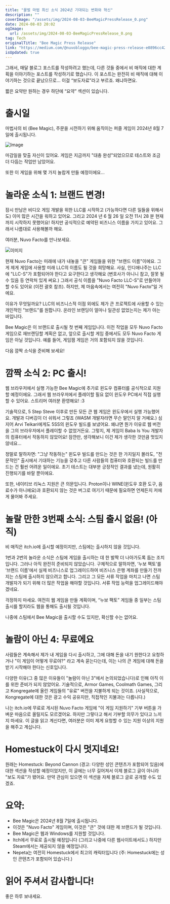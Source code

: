 ```yaml
---
title: "꿀벌 마법 최신 소식 2024년 기대되는 변화와 혁신"
description: ""
coverImage: "/assets/img/2024-08-03-BeeMagicPressRelease_0.png"
date: 2024-08-03 20:02
ogImage:
  url: /assets/img/2024-08-03-BeeMagicPressRelease_0.png
tag: Tech
originalTitle: "Bee Magic Press Release"
link: "https://medium.com/@nuvobloggo/bee-magic-press-release-e0896cc42a83"
isUpdated: true
---
```


그래서, 매달 블로그 포스트를 작성하려고 했는데, 다른 것들 중에서 비 매직에 대한 계획을 이야기하는 포스트를 작성하기로 했습니다. 이 포스트는 완전히 비 매직에 대해 이야기하는 것으로 끝났으므로... 이걸 “보도자료”라고 부르죠. 왜냐하면요.

짧은 요약만 원하는 경우 하단에 “요약” 섹션이 있습니다.

# 출시일

마법사의 비 (Bee Magic), 주문을 시전하기 위해 움직이는 퍼즐 게임이 2024년 8월 7일에 출시됩니다.

<div class="content-ad"></div>

![Image](/assets/img/2024-08-03-BeeMagicPressRelease_0.png)

마감일을 맞출 자신이 있어요. 게임은 지금까지 "대충 완성"되었으므로 테스트와 조금 더 다듬는 작업만 남았어요.

또한 이 게임을 위해 몇 가지 놀랍게 만들 예정이에요...

# 놀라운 소식 1: 브랜드 변경!

<div class="content-ad"></div>

잠시 만남은 비디오 게임 개발을 위한 LLC를 시작하고 (가능하다면 다른 일들을 위해서도) 이미 많은 시간을 워하고 있어요. 그리고 2024 년 6 월 26 일 오전 11시 28 분 현재까지 시작하지 못했어요! 하지만 공식적으로 예약된 비즈니스 이름을 가지고 있어요. 그래서 나름대로 사용해볼까 해요.

여러분, Nuvo Facto를 만나보세요.

![이미지](/assets/img/2024-08-03-BeeMagicPressRelease_1.png)

현재 Nuvo Facto는 미래에 내가 내놓을 "큰" 게임들을 위한 "브랜드 이름"이에요. 그게 제게 게임에 사용할 미래 LLC의 이름도 될 것을 희망해요. 사실, 인디애나주는 LLC에 "LLC-S"가 포함되어야 한다고 요구한다고 생각해요 (변호사가 아니니 참고, 잘못 될 수 있음 등 연락처 있게 써요.) 그래서 공식 이름을 "Nuvo Facto LLC-S"로 만들어야 할 수도 있어요 (이전 괄호 참조). 하지만, 제 마음속에서는 여전히 "Nuvo Facto"일 거에요.

<div class="content-ad"></div>

이유가 무엇일까요? LLC의 비즈니스적 이점 외에도 제가 큰 프로젝트에 사용할 수 있는 개인적인 "브랜드"를 원합니다. 온라인 브랜딩이 얼마나 일관성 없었는지는 제가 아는 바입니다.

Bee Magic은 이 브랜드로 출시될 첫 번째 게임입니다. 이전 작업을 모두 Nuvo Facto 게임으로 재브랜딩할 계획은 없고, 앞으로 출시할 게임 중에서도 모두 Nuvo Facto 게임은 아닐 것입니다. 예를 들어, 게임잼 게임은 거의 포함되지 않을 것입니다.

다음 깜짝 소식을 준비해 보세요!

# 깜짝 소식 2: PC 출시!

<div class="content-ad"></div>

웹 브라우저에서 실행 가능한 Bee Magic에 추가로 윈도우 컴퓨터를 공식적으로 지원할 예정이에요. 그래서 웹 브라우저에서 플레이할 필요 없이 윈도우 PC에서 직접 실행할 수 있어요. 스트리머 여러분 환영해요! :3

기술적으로, 5 Step Steve 이후로 만든 모든 큰 웹 게임은 윈도우에서 실행 가능했어요. 개발과 디버깅이 더 쉬워서 그렇죠 (WASM 개발자라면 무슨 말인지 알 거예요.) 심지어 Arvi Teikari에게도 5SS의 윈도우 빌드를 보냈어요. 왜냐면 뭔가 이유로 웹 버전을 그의 브라우저에서 플레이할 수 없었거든요. 그렇지, 제 게임이 Baba Is You 개발자의 컴퓨터에서 작동하지 않았어요! 잠깐만, 생각해보니 이건 제가 생각한 것만큼 멋있지 않네요…

정말로 말하자면: "그냥 작동하는" 윈도우 빌드를 만드는 것은 한 가지일지 몰라도, "전문적인" 출시에서 기대하는 기능을 갖추고 다른 사람들의 컴퓨터와 호환되는 빌드를 만드는 건 훨씬 어려운 일이에요. 초기 테스트는 대부분 긍정적인 결과를 냈는데, 원활히 진행되기를 바랄 뿐이에요.

또한, 네이티브 리눅스 지원은 큰 의문입니다. Proton이나 WINE(윈도우 호환 도구, 음료수가 아니에요)과 호환되지 않는 것은 버그로 여기기 때문에 필요하면 언제든지 저에게 물어봐 주세요.

<div class="content-ad"></div>

# 놀랄 만한 3번째 소식: 스팀 출시 없음! (아직)

비 매직은 itch.io에 출시할 예정이지만, 스팀에는 출시하지 않을 것입니다.

1번과 2번의 놀라운 소식은 스팀에 게임을 출시하는 데 한 발짝 더 나아가도록 돕는 조치입니다. 그러나 아직 완전히 준비되지 않았습니다. 구체적으로 말하자면, ‘누보 팩토’를 ‘브랜드 이름’에서 실제 비즈니스로 업그레이드하여 비즈니스 은행 계좌를 만들기 전까지는 스팀에 출시하지 않으려고 합니다. 그리고 그 모든 서류 작업을 마치고 나면 스팀 개발자가 되기 위해 더 많은 작업을 해야할 것입니다. 서류 작업 능력을 업그레이드해야겠네요.

걱정하지 마세요. 여전히 웹 게임을 만들 계획이며, “누보 팩토” 게임들 중 일부는 스팀 출시를 할지라도 웹을 통해도 출시될 것입니다.

<div class="content-ad"></div>

나중에 스팀에서 Bee Magic을 출시할 수도 있지만, 확신할 수는 없어요.

# 놀람이 아닌 4: 무료에요

사람들은 계속해서 제가 내 게임을 다시 출시하고, 그에 대해 돈을 내기 원한다고 요청하거나 "이 게임이 어떻게 무료야?" 라고 계속 묻는다는데, 이는 나의 큰 게임에 대해 돈을 받기 시작해야 한다는 신호입니다.

다양한 이유(그 중 많은 이유들이 "놀람이 아닌 3"에서 논의되었습니다)로 인해 아직 이를 위한 준비가 되지 않았어요. 기술적으로, Armor Games, Coolmath Games, 그리고 Kongregate에 올린 게임들의 "유료" 버전을 지불하게 되는 것이죠. (사실적으로, Kongregate에 대한 것은 광고 수익 공유지만, 직접적인 지불과는 다릅니다.)

<div class="content-ad"></div>

나는 itch.io에 무료로 게시된 Nuvo Facto 게임에 "이 게임 지원하기" 기부 버튼을 가벼운 마음으로 올릴지도 모르겠어요. 하지만 그렇다고 해서 기부할 의무가 있다고 느끼지 마세요. 이 글을 읽고 계신다면, 여러분은 이미 제게 요청할 수 있는 지원 이상의 지원을 해주고 계십니다.

# Homestuck이 다시 멋지네요!

원래는 Homestuck: Beyond Cannon (경고: 다양한 성인 콘텐츠가 포함되어 있음)에 대한 섹션을 작성할 예정이었지만, 이 글에는 너무 길어져서 이제 블로그 글이 아니라 "보도 자료"가 됐어요. 만약 관심이 있으면 이 섹션을 자체 블로그 글로 공개할 수도 있겠죠.

# 요약:

<div class="content-ad"></div>

- Bee Magic은 2024년 8월 7일에 출시됩니다.
- 이것은 "Nuvo Facto" 게임이며, 이것은 "큰" 것에 대한 제 브랜드가 될 것입니다.
- Bee Magic은 웹과 Windows를 지원할 것입니다.
- Itch에서 무료로 출시될 예정입니다 (그리고 나중에 다른 웹사이트에서도.) 하지만 Steam에서는 제공되지 않을 예정입니다.
- Nepeta는 여전히 Homestuck에서 최고의 캐릭터입니다 (주: Homestuck에는 성인 콘텐츠가 포함되어 있습니다.)

# 읽어 주셔서 감사합니다!

좋은 하루 보내세요.
